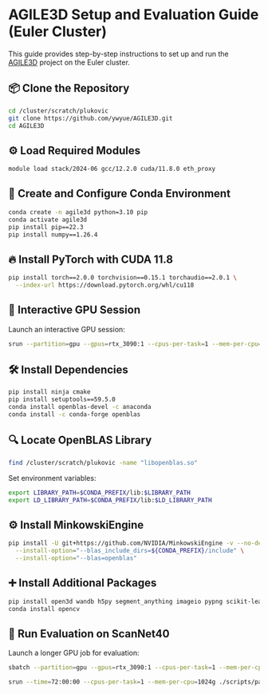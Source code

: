 # AGILE3D Setup and Evaluation Guide (Euler Cluster)

This guide provides step-by-step instructions to set up and run the [AGILE3D](https://github.com/ywyue/AGILE3D) project on the Euler cluster.

## 📦 Clone the Repository

```bash
cd /cluster/scratch/plukovic
git clone https://github.com/ywyue/AGILE3D.git
cd AGILE3D
```

## ⚙️ Load Required Modules

```bash
module load stack/2024-06 gcc/12.2.0 cuda/11.8.0 eth_proxy
```

## 🐍 Create and Configure Conda Environment

```bash
conda create -n agile3d python=3.10 pip
conda activate agile3d
pip install pip==22.3
pip install numpy==1.26.4
```

## 🔥 Install PyTorch with CUDA 11.8

```bash
pip install torch==2.0.0 torchvision==0.15.1 torchaudio==2.0.1 \
  --index-url https://download.pytorch.org/whl/cu118
```

## 🧪 Interactive GPU Session

Launch an interactive GPU session:

```bash
srun --partition=gpu --gpus=rtx_3090:1 --cpus-per-task=1 --mem-per-cpu=256G --time=12:00:00 --pty bash
```

## 🛠️ Install Dependencies

```bash
pip install ninja cmake
pip install setuptools==59.5.0
conda install openblas-devel -c anaconda
conda install -c conda-forge openblas
```

## 🔍 Locate OpenBLAS Library

```bash
find /cluster/scratch/plukovic -name "libopenblas.so"
```

Set environment variables:

```bash
export LIBRARY_PATH=$CONDA_PREFIX/lib:$LIBRARY_PATH
export LD_LIBRARY_PATH=$CONDA_PREFIX/lib:$LD_LIBRARY_PATH
```

## ⚙️ Install MinkowskiEngine

```bash
pip install -U git+https://github.com/NVIDIA/MinkowskiEngine -v --no-deps \
  --install-option="--blas_include_dirs=${CONDA_PREFIX}/include" \
  --install-option="--blas=openblas"
```

## ➕ Install Additional Packages

```bash
pip install open3d wandb h5py segment_anything imageio pypng scikit-learn
conda install opencv
```

## 🧪 Run Evaluation on ScanNet40

Launch a longer GPU job for evaluation:

```bash
sbatch --partition=gpu --gpus=rtx_3090:1 --cpus-per-task=1 --mem-per-cpu=256G --time=96:00:00 ./scripts/eval_single_scannet40_euler.sh

srun --time=72:00:00 --cpus-per-task=1 --mem-per-cpu=1024g ./scripts/parallel_download_scannet.sh --val
```




